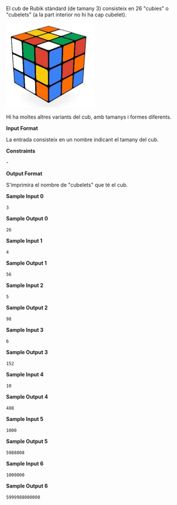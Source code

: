 El cub de Rubik stàndard (de tamany 3) consisteix en 26 "cubies" o
"cubelets" (a la part interior no hi ha cap cubelet).

![image](1556380034-03bcac4051-rubik.png)

Hi ha moltes altres variants del cub, amb tamanys i formes diferents.

**Input Format**

La entrada consisteix en un nombre  indicant el tamany del cub.

**Constraints**

\-

**Output Format**

S'imprimira el nombre de "cubelets" que té el cub.

**Sample Input 0**

``` 
3
```

**Sample Output 0**

``` 
26
```

**Sample Input 1**

``` 
4
```

**Sample Output 1**

``` 
56
```

**Sample Input 2**

``` 
5
```

**Sample Output 2**

``` 
98
```

**Sample Input 3**

``` 
6
```

**Sample Output 3**

    152

**Sample Input 4**

``` 
10
```

**Sample Output 4**

    488

**Sample Input 5**

    1000

**Sample Output 5**

    5988008

**Sample Input 6**

    1000000

**Sample Output 6**

    5999988000008
